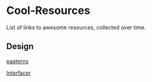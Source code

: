 # Cool-Resources
List of links to awesome resources, collected over time.


## Design
[paaterns](https://lstore.graphics/paaatterns/preview.html)

[Interfacer](https://interfacer.xyz/)

